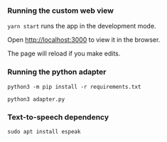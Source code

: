 ### Running the custom web view

`yarn start` runs the app in the development mode.

Open [http://localhost:3000](http://localhost:3000) to view it in the browser.

The page will reload if you make edits.

### Running the python adapter

`python3 -m pip install -r requirements.txt`

`python3 adapter.py`

### Text-to-speech dependency

`sudo apt install espeak`
